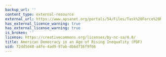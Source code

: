 ```yaml
---
backup_url: ''
content_type: external-resource
external_url: https://www.apsanet.org/portals/54/Files/Task%20Force%20Reports/taskforcereport.pdf
has_external_licence_warning: true
has_external_license_warning: true
is_broken: ''
license: https://creativecommons.org/licenses/by-nc-sa/4.0/
title: American Democracy in an Age of Rising Inequality (PDF)
uid: 72dd5d48-a4fe-4ad9-97ab-dbbd716f9f66
---
```

